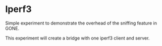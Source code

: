 # Iperf3


Simple experiment to demonstrate the overhead of the sniffing feature in GONE.

This experiment will create a bridge with one iperf3 client and server.


